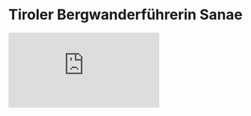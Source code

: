 # Tiroler Bergwanderführerin Sanae

![Ferchensee](https://piwigo.schickl.de/i.php?/upload/2023/12/29/20231229103128-392678bf-me.jpg
)

